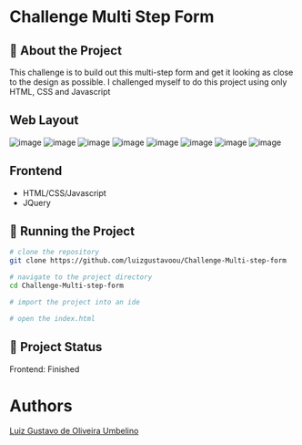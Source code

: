 # Challenge Multi Step Form

## :memo: About the Project
This challenge is to build out this multi-step form and get it looking as close to the design as possible. I challenged myself to do this project using only HTML, CSS and Javascript

## Web Layout
![image](https://github.com/luizgustavoou/Challenge-Multi-step-form/assets/89609312/2fe51461-17e9-4f27-8b27-ec509e2271e2)
![image](https://github.com/luizgustavoou/Challenge-Multi-step-form/assets/89609312/382acad2-b739-4646-8ac8-29b083fda179)
![image](https://github.com/luizgustavoou/Challenge-Multi-step-form/assets/89609312/0608f363-288c-418e-ace1-2500077c41d5)
![image](https://github.com/luizgustavoou/Challenge-Multi-step-form/assets/89609312/9fa9fbf3-121f-4319-947f-d439ded79242)
![image](https://github.com/luizgustavoou/Challenge-Multi-step-form/assets/89609312/98cb9e46-a0e1-46ee-91f0-4e4e979b847f)
![image](https://github.com/luizgustavoou/Challenge-Multi-step-form/assets/89609312/17199cc6-6d5a-457b-9785-26058932559d)
![image](https://github.com/luizgustavoou/Challenge-Multi-step-form/assets/89609312/21082329-2faa-4471-afe1-18b3e06dc0e6)
![image](https://github.com/luizgustavoou/Challenge-Multi-step-form/assets/89609312/4cf372b8-ec24-42b0-8ee4-e75d07336c34)



## Frontend
* HTML/CSS/Javascript
* JQuery


## :rocket: Running the Project
```bash
# clone the repository
git clone https://github.com/luizgustavoou/Challenge-Multi-step-form

# navigate to the project directory
cd Challenge-Multi-step-form

# import the project into an ide

# open the index.html
```

## :dart: Project Status
Frontend: Finished

# Authors
<a href="https://github.com/luizgustavoou">Luiz Gustavo de Oliveira Umbelino</a><br>
